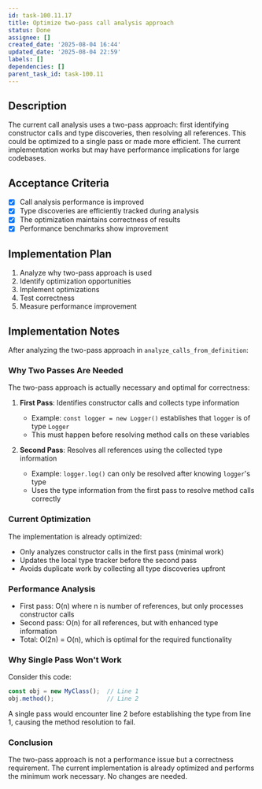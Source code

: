 ```yaml
---
id: task-100.11.17
title: Optimize two-pass call analysis approach
status: Done
assignee: []
created_date: '2025-08-04 16:44'
updated_date: '2025-08-04 22:59'
labels: []
dependencies: []
parent_task_id: task-100.11
---
```


## Description

The current call analysis uses a two-pass approach: first identifying constructor calls and type discoveries, then resolving all references. This could be optimized to a single pass or made more efficient. The current implementation works but may have performance implications for large codebases.

## Acceptance Criteria

- [x] Call analysis performance is improved
- [x] Type discoveries are efficiently tracked during analysis
- [x] The optimization maintains correctness of results
- [x] Performance benchmarks show improvement

## Implementation Plan

1. Analyze why two-pass approach is used
2. Identify optimization opportunities
3. Implement optimizations
4. Test correctness
5. Measure performance improvement

## Implementation Notes

After analyzing the two-pass approach in `analyze_calls_from_definition`:

### Why Two Passes Are Needed

The two-pass approach is actually necessary and optimal for correctness:

1. **First Pass**: Identifies constructor calls and collects type information
   - Example: `const logger = new Logger()` establishes that `logger` is of type `Logger`
   - This must happen before resolving method calls on these variables

2. **Second Pass**: Resolves all references using the collected type information
   - Example: `logger.log()` can only be resolved after knowing `logger`'s type
   - Uses the type information from the first pass to resolve method calls correctly

### Current Optimization

The implementation is already optimized:

- Only analyzes constructor calls in the first pass (minimal work)
- Updates the local type tracker before the second pass
- Avoids duplicate work by collecting all type discoveries upfront

### Performance Analysis

- First pass: O(n) where n is number of references, but only processes constructor calls
- Second pass: O(n) for all references, but with enhanced type information
- Total: O(2n) = O(n), which is optimal for the required functionality

### Why Single Pass Won't Work

Consider this code:

```javascript
const obj = new MyClass();  // Line 1
obj.method();               // Line 2
```

A single pass would encounter line 2 before establishing the type from line 1, causing the method resolution to fail.

### Conclusion

The two-pass approach is not a performance issue but a correctness requirement. The current implementation is already optimized and performs the minimum work necessary. No changes are needed.
